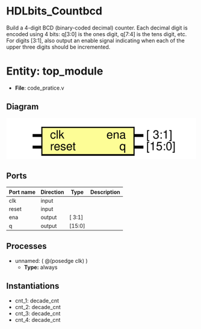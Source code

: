 # HDLbits_Countbcd
Build a 4-digit BCD (binary-coded decimal) counter. Each decimal digit is encoded using 4 bits: q[3:0] is the ones digit, q[7:4] is the tens digit, etc. For digits [3:1], also output an enable signal indicating when each of the upper three digits should be incremented.

# Entity: top_module 
- **File**: code_pratice.v

## Diagram
![Diagram](top_module.svg "Diagram")
## Ports

| Port name | Direction | Type   | Description |
| --------- | --------- | ------ | ----------- |
| clk       | input     |        |             |
| reset     | input     |        |             |
| ena       | output    | [ 3:1] |             |
| q         | output    | [15:0] |             |

## Processes
- unnamed: ( @(posedge clk) )
  - **Type:** always

## Instantiations

- cnt_1: decade_cnt
- cnt_2: decade_cnt
- cnt_3: decade_cnt
- cnt_4: decade_cnt
